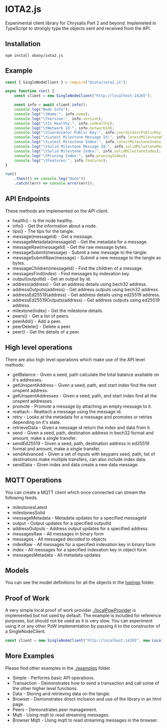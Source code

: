 # IOTA2.js

Experimental client library for Chrysalis Part 2 and beyond. Implemeted in TypeScript to strongly type the objects sent and received from the API.

## Installation

```shell
npm install obany/iota2.js
```

## Example

```js
const { SingleNodeClient } = require("@iota/iota2.js");

async function run() {
    const client = new SingleNodeClient("http://localhost:14265");

    const info = await client.info();
    console.log("Node Info");
    console.log("\tName:", info.name);
    console.log("\tVersion:", info.version);
    console.log("\tIs Healthy:", info.isHealthy);
    console.log("\tNetwork Id:", info.networkId);
    console.log("\tCoordinator Public Key:", info.coordinatorPublicKey);
    console.log("\tLatest Milestone Message Id:", info.latestMilestoneMessageId);
    console.log("\tLatest Milestone Index:", info.latestMilestoneIndex);
    console.log("\tSolid Milestone Message Id:", info.solidMilestoneMessageId);
    console.log("\tSolid Milestone Index:", info.solidMilestoneIndex);
    console.log("\tPruning Index:", info.pruningIndex);
    console.log("\tFeatures:", info.features);
}

run()
    .then(() => console.log("Done"))
    .catch((err) => console.error(err));
```

## API Endpoints

These methods are implemented on the API client.

* health() - Is the node healthy.
* info() - Get the information about a node.
* tips() - The tips for the tangle.
* message(messageId) - Get a message.
* messageMetadata(messageId) - Get the metadata for a message.
* messageRaw(messageId) - Get the raw message bytes.
* messageSubmit(message) - Submit a new message to the tangle.
* messageSubmitRaw(message) - Submit a new message to the tangle as bytes.
* messageChildren(messageId) - Find the children of a message.
* messagesFind(index) - Find messages by indexation key.
* output(outputId) - Get an output by id.
* address(address) - Get an address details using bech32 address.
* addressOutputs(address) - Get address outputs using bech32 address.
* addressEd25519(address) - Get address details using ed25519 address.
* addressEd25519Outputs(address) - Get address outputs using ed25519 address.
* milestone(index) - Get the milestone details.
* peers() - Get a list of peers.
* peerAdd() - Add a peer.
* peerDelete() - Delete a peer.
* peer() - Get the details of a peer.

## High level operations

There are also high level operations which make use of the API level methods:

* getBalance - Given a seed, path calculate the total balance available on it's addresses.
* getUnspentAddress - Given a seed, path, and start index find the next unspent address.
* getUnspentAddresses - Given a seed, path, and start index find all the unspent addresses.
* promote - Promote a message by attaching an empty message to it.
* reattach - Reattach a message using the message id.
* retry - Looks at the metadata for a message and promotes or retries depending on it's state.
* retrieveData - Given a message id return the index and data from it.
* send - Given a seed, path, destination address in bech32 format and amount, make a single transfer.
* sendEd25519 - Given a seed, path, destination address in ed25519 format and amount, make a single transfer.
* sendAdvanced - Given a set of inputs with keypairs seed, path, list of destinations make multiple transfers, can also include index data.
* sendData - Given index and data create a new data message.

## MQTT Operations

You can create a MQTT client which once connected can stream the following feeds.

* milestonesLatest
* milestonesSolid
* messageMetadata - Metadata updates for a specified messageId
* output - Output updates for a specified outputId
* addressOutputs - Address output updates for a specified address
* messagesRaw - All messages in binary form
* messages - All messaged decoded to objects
* indexRaw - All messages for a specified indexation key in binary form
* index - All messages for a specified indexation key in object form
* messagesMetadata - All metadata updates

## Models

You can see the model definitions for all the objects in the [typings](./typings/models) folder.

## Proof of Work

A very simple local proof of work provider [./localPowProvider](./src/pow/localPowProvider.ts) is implemented but not used by default.
The example is included for reference purposes, but should not be used as it is very slow.
You can experiment using it or any other PoW implementation by passing it to the constructor of a SingleNodeClient.

```js
const client = new SingleNodeClient("http://localhost:14265", new LocalPowProvider());
```

## More Examples

Please find other examples in the [./examples](./examples) folder.
* Simple - Performs basic API operations.
* Transaction - Demonstrates how to send a transaction and call some of the other higher level functions.
* Data - Storing and retrieving data on the tangle.
* Browser - Demonstrates direct inclusion and use of the library in an html page.
* Peers - Demonstrates peer management.
* Mqtt - Using mqtt to read streaming messages.
* Browser Mqtt - Using mqtt to read streaming messages in the browser.

